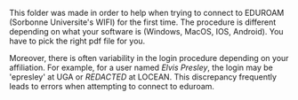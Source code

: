 This folder was made in order to help when trying to connect to EDUROAM (Sorbonne Universite's WIFI) for the first time. The procedure is different depending on what your software is (Windows, MacOS, IOS, Android). You have to pick the right pdf file for you.

Moreover, there is often variability in the login procedure depending on your affiliation. For example, for a user named _Elvis Presley_, the login may be 'epresley' at UGA or *REDACTED* at LOCEAN. This discrepancy frequently leads to errors when attempting to connect to eduroam.
